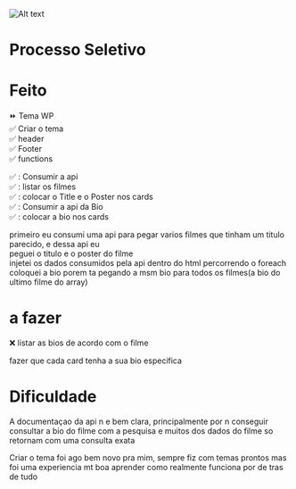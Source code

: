 ![Alt text](https://www.convertte.com.br/cvtt/wp-content/themes/cvtt_v3/assets/images/logo.png)

# Processo Seletivo

# Feito

:fast_forward: Tema WP </br>
:white_check_mark: Criar o tema </br>
:white_check_mark: header </br>
:white_check_mark: Footer </br>
:white_check_mark: functions </br>

:white_check_mark: : Consumir a api </br>
:white_check_mark: : listar os filmes</br>
:white_check_mark: : colocar o Title e o Poster nos cards</br>
:white_check_mark: : Consumir a api da Bio</br>
:white_check_mark: : colocar a bio nos cards</br>



primeiro eu consumi uma api para pegar varios filmes que tinham um titulo parecido, e dessa api eu </br>peguei o titulo e o poster do filme</br>
injetei os dados consumidos pela api dentro do html percorrendo o foreach</br>
coloquei a bio porem ta pegando a msm bio para todos os filmes(a bio do ultimo filme do array)</br>

# a fazer
:x: listar as bios de acordo com o filme</br>

fazer que cada card tenha a sua bio especifica</br>

# Dificuldade 
A documentaçao da api n e bem clara, principalmente por n conseguir consultar a bio do filme com a pesquisa e muitos dos dados do filme so retornam com uma consulta exata</br>

Criar o tema foi ago bem novo pra mim, sempre fiz com temas prontos mas foi uma experiencia mt boa aprender como realmente funciona por de tras de tudo</br>
